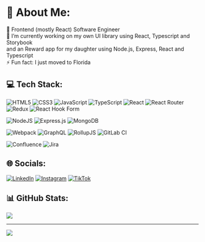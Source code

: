# 💫 About Me:
🔭 Frontend (mostly React) Software Engineer<br>
🌱 I’m currently working on my own UI library using React, Typescript and Storybook <br/>and an Reward app for my daughter using Node.js, Express, React and Typescript<br>
⚡ Fun fact: I just moved to Florida

## 💻 Tech Stack:
![HTML5](https://img.shields.io/badge/html5-%23E34F26.svg?style=for-the-badge&logo=html5&logoColor=white)
![CSS3](https://img.shields.io/badge/css3-%231572B6.svg?style=for-the-badge&logo=css3&logoColor=white)
![JavaScript](https://img.shields.io/badge/javascript-%23323330.svg?style=for-the-badge&logo=javascript&logoColor=%23F7DF1E)
![TypeScript](https://img.shields.io/badge/typescript-%23007ACC.svg?style=for-the-badge&logo=typescript&logoColor=white)
![React](https://img.shields.io/badge/react-%2320232a.svg?style=for-the-badge&logo=react&logoColor=%2361DAFB)
![React Router](https://img.shields.io/badge/React_Router-CA4245?style=for-the-badge&logo=react-router&logoColor=white)
![Redux](https://img.shields.io/badge/redux-%23593d88.svg?style=for-the-badge&logo=redux&logoColor=white)
![React Hook Form](https://img.shields.io/badge/React%20Hook%20Form-%23EC5990.svg?style=for-the-badge&logo=reacthookform&logoColor=white)

![NodeJS](https://img.shields.io/badge/node.js-6DA55F?style=for-the-badge&logo=node.js&logoColor=white)
![Express.js](https://img.shields.io/badge/express.js-%23404d59.svg?style=for-the-badge&logo=express&logoColor=%2361DAFB)
![MongoDB](https://img.shields.io/badge/MongoDB-%234ea94b.svg?style=for-the-badge&logo=mongodb&logoColor=white)

![Webpack](https://img.shields.io/badge/webpack-%238DD6F9.svg?style=flat&logo=webpack&logoColor=black)
![GraphQL](https://img.shields.io/badge/-GraphQL-E10098?style=flat&logo=graphql&logoColor=white)
![RollupJS](https://img.shields.io/badge/RollupJS-ef3335?style=flat&logo=rollup.js&logoColor=white)
![GitLab CI](https://img.shields.io/badge/gitlab%20CI-%23181717.svg?style=flat&logo=gitlab&logoColor=white)

![Confluence](https://img.shields.io/badge/confluence-%23172BF4.svg?style=flat&logo=confluence&logoColor=white)
![Jira](https://img.shields.io/badge/jira-%230A0FFF.svg?style=flat&logo=jira&logoColor=white)

## 🌐 Socials:
[![LinkedIn](https://img.shields.io/badge/LinkedIn-%230077B5.svg?logo=linkedin&logoColor=white)](https://linkedin.com/in/aleksandrabychkova)
[![Instagram](https://img.shields.io/badge/Instagram-%23E4405F.svg?logo=Instagram&logoColor=white)](https://instagram.com/aleks_banks) 
[![TikTok](https://img.shields.io/badge/TikTok-%23000000.svg?logo=TikTok&logoColor=white)](https://tiktok.com/@aaaaaleks7) 


## 📊 GitHub Stats:
![](https://github-readme-streak-stats.herokuapp.com/?user=aleksbanks&theme=dark&hide_border=false)<br/>

---
[![](https://visitcount.itsvg.in/api?id=aleksbanks&icon=0&color=0)](https://visitcount.itsvg.in)

